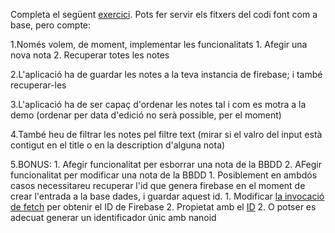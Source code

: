 Completa el següent [exercici](https://jsbeginners.com/javascript-notes-app-project/).
Pots fer servir els fitxers del codi font com a base, pero compte:

1.Només volem, de moment, implementar les funcionalitats
    1. Afegir una nova nota
    2. Recuperar totes les notes

2.L'aplicació ha de guardar les notes a la teva instancia de firebase; i també recuperar-les

3.L'aplicació ha de ser capaç d'ordenar les notes tal i com es motra a la demo (ordenar per data d'edició no serà possible, per el moment)

4.També heu de filtrar les notes pel filtre text (mirar si el valro del input està contigut en el title o en la description d'alguna nota)

5.BONUS:
    1. Afegir funcionalitat per esborrar una nota de la BBDD
    2. AFegir funcionalitat per modificar una nota de la BBDD
        1. Posiblement en ambdós casos necessitareu recuperar l'id que genera firebase en el moment de crear l'entrada a la base dades, i guardar aquest id.
            1. Modificar [la invocació de fetch](https://pastebin.com/raw/hj1Sr8m6) per obtenir el ID de Firebase
            2. Propietat amb el [ID](https://oscarm.tinytake.com/tt/NTA0MTk2Nl8xNTg1MzEyMA)
        2. O potser es adecuat generar un identificador únic amb nanoid